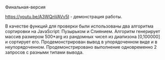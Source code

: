 Финальная-версия

https://youtu.be/A3WQnVAVv5I - демонстрация работы.

В качестве функций для проверки были использованы два алгоритма сортировки на JavaScript: Пузырьком и Слиянием. Алгоритм генерирует массив размером 500*arg из рандомных чисел из диапизона [0,100000] и сортирует его. Продемонстрирован вывод в упорядоченном виде и в неупорядоченном. Продемонстрировано выполнение одновременно 2 запросов с разными типами вывода.
